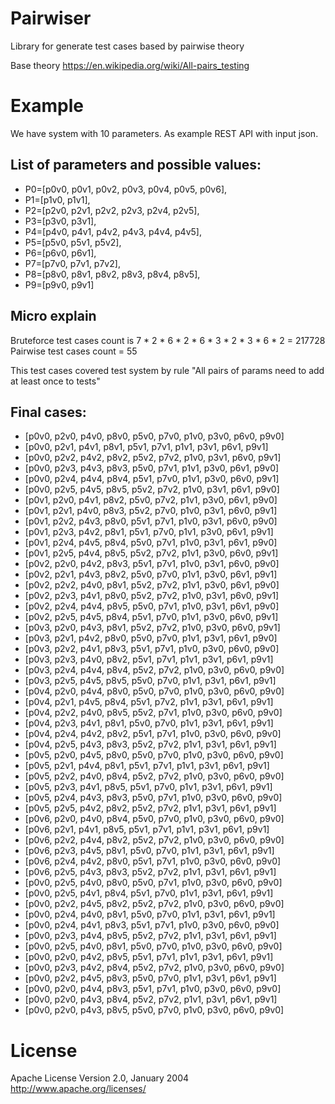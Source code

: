 # Pairwiser
Library for generate test cases based by pairwise theory 

Base theory
https://en.wikipedia.org/wiki/All-pairs_testing

# Example
We have system with 10 parameters. As example REST API with input json.

## List of parameters and possible values:

* P0=[p0v0, p0v1, p0v2, p0v3, p0v4, p0v5, p0v6], 
* P1=[p1v0, p1v1], 
* P2=[p2v0, p2v1, p2v2, p2v3, p2v4, p2v5], 
* P3=[p3v0, p3v1], 
* P4=[p4v0, p4v1, p4v2, p4v3, p4v4, p4v5], 
* P5=[p5v0, p5v1, p5v2], 
* P6=[p6v0, p6v1], 
* P7=[p7v0, p7v1, p7v2], 
* P8=[p8v0, p8v1, p8v2, p8v3, p8v4, p8v5], 
* P9=[p9v0, p9v1]

## Micro explain

Bruteforce test cases count is 7 * 2 * 6 * 2 * 6 * 3 * 2 * 3 * 6 * 2 = 217728
Pairwise test cases count = 55

This test cases covered test system by rule "All pairs of params need to add at least once to tests"

## Final cases:

* [p0v0, p2v0, p4v0, p8v0, p5v0, p7v0, p1v0, p3v0, p6v0, p9v0]
* [p0v0, p2v1, p4v1, p8v1, p5v1, p7v1, p1v1, p3v1, p6v1, p9v1]
* [p0v0, p2v2, p4v2, p8v2, p5v2, p7v2, p1v0, p3v1, p6v0, p9v1]
* [p0v0, p2v3, p4v3, p8v3, p5v0, p7v1, p1v1, p3v0, p6v1, p9v0]
* [p0v0, p2v4, p4v4, p8v4, p5v1, p7v0, p1v1, p3v0, p6v0, p9v1]
* [p0v0, p2v5, p4v5, p8v5, p5v2, p7v2, p1v0, p3v1, p6v1, p9v0]
* [p0v1, p2v0, p4v1, p8v2, p5v0, p7v2, p1v1, p3v0, p6v1, p9v0]
* [p0v1, p2v1, p4v0, p8v3, p5v2, p7v0, p1v0, p3v1, p6v0, p9v1]
* [p0v1, p2v2, p4v3, p8v0, p5v1, p7v1, p1v0, p3v1, p6v0, p9v0]
* [p0v1, p2v3, p4v2, p8v1, p5v1, p7v0, p1v1, p3v0, p6v1, p9v1]
* [p0v1, p2v4, p4v5, p8v4, p5v0, p7v1, p1v0, p3v1, p6v1, p9v0]
* [p0v1, p2v5, p4v4, p8v5, p5v2, p7v2, p1v1, p3v0, p6v0, p9v1]
* [p0v2, p2v0, p4v2, p8v3, p5v1, p7v1, p1v0, p3v1, p6v0, p9v0]
* [p0v2, p2v1, p4v3, p8v2, p5v0, p7v0, p1v1, p3v0, p6v1, p9v1]
* [p0v2, p2v2, p4v0, p8v1, p5v2, p7v2, p1v1, p3v0, p6v1, p9v0]
* [p0v2, p2v3, p4v1, p8v0, p5v2, p7v2, p1v0, p3v1, p6v0, p9v1]
* [p0v2, p2v4, p4v4, p8v5, p5v0, p7v1, p1v0, p3v1, p6v1, p9v0]
* [p0v2, p2v5, p4v5, p8v4, p5v1, p7v0, p1v1, p3v0, p6v0, p9v1]
* [p0v3, p2v0, p4v3, p8v1, p5v2, p7v2, p1v0, p3v0, p6v0, p9v1]
* [p0v3, p2v1, p4v2, p8v0, p5v0, p7v0, p1v1, p3v1, p6v1, p9v0]
* [p0v3, p2v2, p4v1, p8v3, p5v1, p7v1, p1v0, p3v0, p6v0, p9v0]
* [p0v3, p2v3, p4v0, p8v2, p5v1, p7v1, p1v1, p3v1, p6v1, p9v1]
* [p0v3, p2v4, p4v4, p8v4, p5v2, p7v2, p1v0, p3v0, p6v0, p9v0]
* [p0v3, p2v5, p4v5, p8v5, p5v0, p7v0, p1v1, p3v1, p6v1, p9v1]
* [p0v4, p2v0, p4v4, p8v0, p5v0, p7v0, p1v0, p3v0, p6v0, p9v0]
* [p0v4, p2v1, p4v5, p8v4, p5v1, p7v2, p1v1, p3v1, p6v1, p9v1]
* [p0v4, p2v2, p4v0, p8v5, p5v2, p7v1, p1v0, p3v0, p6v0, p9v0]
* [p0v4, p2v3, p4v1, p8v1, p5v0, p7v0, p1v1, p3v1, p6v1, p9v1]
* [p0v4, p2v4, p4v2, p8v2, p5v1, p7v1, p1v0, p3v0, p6v0, p9v0]
* [p0v4, p2v5, p4v3, p8v3, p5v2, p7v2, p1v1, p3v1, p6v1, p9v1]
* [p0v5, p2v0, p4v5, p8v0, p5v0, p7v0, p1v0, p3v0, p6v0, p9v0]
* [p0v5, p2v1, p4v4, p8v1, p5v1, p7v1, p1v1, p3v1, p6v1, p9v1]
* [p0v5, p2v2, p4v0, p8v4, p5v2, p7v2, p1v0, p3v0, p6v0, p9v0]
* [p0v5, p2v3, p4v1, p8v5, p5v1, p7v0, p1v1, p3v1, p6v1, p9v1]
* [p0v5, p2v4, p4v3, p8v3, p5v0, p7v1, p1v0, p3v0, p6v0, p9v0]
* [p0v5, p2v5, p4v2, p8v2, p5v2, p7v2, p1v1, p3v1, p6v1, p9v1]
* [p0v6, p2v0, p4v0, p8v4, p5v0, p7v0, p1v0, p3v0, p6v0, p9v0]
* [p0v6, p2v1, p4v1, p8v5, p5v1, p7v1, p1v1, p3v1, p6v1, p9v1]
* [p0v6, p2v2, p4v4, p8v2, p5v2, p7v2, p1v0, p3v0, p6v0, p9v0]
* [p0v6, p2v3, p4v5, p8v1, p5v0, p7v0, p1v1, p3v1, p6v1, p9v1]
* [p0v6, p2v4, p4v2, p8v0, p5v1, p7v1, p1v0, p3v0, p6v0, p9v0]
* [p0v6, p2v5, p4v3, p8v3, p5v2, p7v2, p1v1, p3v1, p6v1, p9v1]
* [p0v0, p2v5, p4v0, p8v0, p5v0, p7v1, p1v0, p3v0, p6v0, p9v0]
* [p0v0, p2v5, p4v1, p8v4, p5v1, p7v0, p1v1, p3v1, p6v1, p9v1]
* [p0v0, p2v2, p4v5, p8v2, p5v2, p7v2, p1v0, p3v0, p6v0, p9v0]
* [p0v0, p2v4, p4v0, p8v1, p5v0, p7v0, p1v1, p3v1, p6v1, p9v1]
* [p0v0, p2v4, p4v1, p8v3, p5v1, p7v1, p1v0, p3v0, p6v0, p9v0]
* [p0v0, p2v3, p4v4, p8v5, p5v2, p7v2, p1v1, p3v1, p6v1, p9v1]
* [p0v0, p2v5, p4v0, p8v1, p5v0, p7v0, p1v0, p3v0, p6v0, p9v0]
* [p0v0, p2v0, p4v2, p8v5, p5v1, p7v1, p1v1, p3v1, p6v1, p9v1]
* [p0v0, p2v3, p4v2, p8v4, p5v2, p7v2, p1v0, p3v0, p6v0, p9v0]
* [p0v0, p2v2, p4v5, p8v3, p5v0, p7v0, p1v1, p3v1, p6v1, p9v1]
* [p0v0, p2v0, p4v4, p8v3, p5v1, p7v1, p1v0, p3v0, p6v0, p9v0]
* [p0v0, p2v0, p4v3, p8v4, p5v2, p7v2, p1v1, p3v1, p6v1, p9v1]
* [p0v0, p2v0, p4v3, p8v5, p5v0, p7v0, p1v0, p3v0, p6v0, p9v0]

# License

Apache License
Version 2.0, January 2004
http://www.apache.org/licenses/
